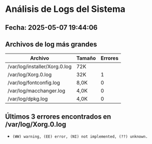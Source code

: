 # Análisis de Logs del Sistema
## Fecha: 2025-05-07 19:44:06

## Archivos de log más grandes
| Archivo | Tamaño | Errores |
|---------|--------|---------|
| /var/log/installer/Xorg.0.log | 72K |  |
| /var/log/Xorg.0.log | 32K | 1 |
| /var/log/fontconfig.log | 8,0K | 0 |
| /var/log/macchanger.log | 4,0K | 0 |
| /var/log/dpkg.log | 4,0K | 0 |

## Últimos 3 errores encontrados en /var/log/Xorg.0.log

- `(WW) warning, (EE) error, (NI) not implemented, (??) unknown.`
